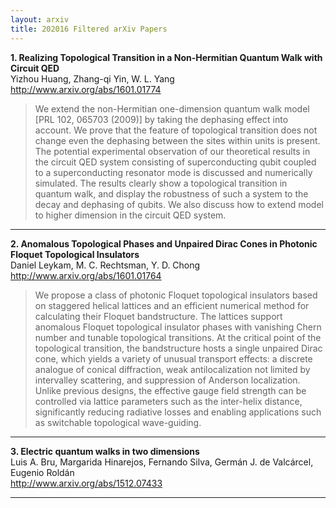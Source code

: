 ```yaml
---
layout: arxiv
title: 202016 Filtered arXiv Papers
---
```


**1.    Realizing Topological Transition in a Non-Hermitian Quantum Walk with Circuit QED**  
Yizhou Huang, Zhang-qi Yin, W. L. Yang  
http://www.arxiv.org/abs/1601.01774  
<blockquote>
<p>
We extend the non-Hermitian one-dimension quantum walk model [PRL 102, 065703 (2009)] by taking the dephasing effect into account. We prove that the feature of topological transition does not change even the dephasing between the sites within units is present. The potential experimental observation of our theoretical results in the circuit QED system consisting of superconducting qubit coupled to a superconducting resonator mode is discussed and numerically simulated. The results clearly show a topological transition in quantum walk, and display the robustness of such a system to the decay and dephasing of qubits. We also discuss how to extend model to higher dimension in the circuit QED system.
</p>
</blockquote>

------

**2.    Anomalous Topological Phases and Unpaired Dirac Cones in Photonic Floquet Topological Insulators**  
Daniel Leykam, M. C. Rechtsman, Y. D. Chong  
http://www.arxiv.org/abs/1601.01764  
<blockquote>
<p>
We propose a class of photonic Floquet topological insulators based on staggered helical lattices and an efficient numerical method for calculating their Floquet bandstructure. The lattices support anomalous Floquet topological insulator phases with vanishing Chern number and tunable topological transitions. At the critical point of the topological transition, the bandstructure hosts a single unpaired Dirac cone, which yields a variety of unusual transport effects: a discrete analogue of conical diffraction, weak antilocalization not limited by intervalley scattering, and suppression of Anderson localization. Unlike previous designs, the effective gauge field strength can be controlled via lattice parameters such as the inter-helix distance, significantly reducing radiative losses and enabling applications such as switchable topological wave-guiding.
</p>
</blockquote>

------

**3.    Electric quantum walks in two dimensions**  
Luis A. Bru, Margarida Hinarejos, Fernando Silva, Germán J. de Valcárcel, Eugenio Roldán  
http://www.arxiv.org/abs/1512.07433  
<blockquote>
<p>

</p>
</blockquote>

------

